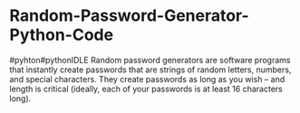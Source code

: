 # Random-Password-Generator-Python-Code
#pyhton#pythonIDLE
Random password generators are software programs that instantly create passwords that are strings of random letters, numbers, and special characters. They create passwords as long as you wish – and length is critical (ideally, each of your passwords is at least 16 characters long).
